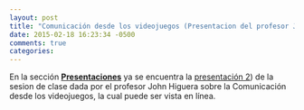 ```yaml
---
layout: post
title: "Comunicación desde los videojuegos (Presentacion del profesor John Higuera)"
date: 2015-02-18 16:23:34 -0500
comments: true
categories: 
---
```

En la sección **[Presentaciones](/presentaciones)** ya se encuentra la [presentación 2](http://videojuegosun.github.io/Communication/)) de la sesion de clase dada por el profesor John Higuera sobre la Comunicación desde los videojuegos, la cual puede ser vista en línea.

